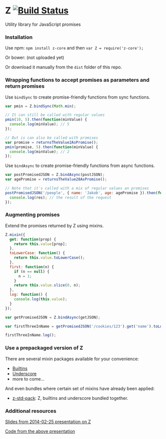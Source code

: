 # Z [![Build Status](https://secure.travis-ci.org/jakobmattsson/z-core.png)](http://travis-ci.org/jakobmattsson/z-core)

Utility library for JavaScript promises


### Installation

Use npm: `npm install z-core` and then `var Z = require('z-core');`

Or bower: (not uploaded yet)

Or download it manually from the `dist` folder of this repo.



### Wrapping functions to accept promises as parameters and return promises

Use `bindSync` to create promise-friendly functions from sync functions.

```js
var pmin = Z.bindSync(Math.min);

// It can still be called with regular values
pmin(10, 5).then(function(minValue) {
  console.log(minValue); // 5
});

// But is can also be called with promises
var promise = returnsTheValue2AsPromise();
pmin(promise, 5).then(function(minValue) {
  console.log(minValue); // 2
});
```

Use `bindAsync` to create promise-friendly functions from async functions.

```js
var postPromisedJSON = Z.bindAsync(postJSON);
var agePromise = returnsTheValue28AsPromise();

// Note that it's called with a mix of regular values an promises
postPromisedJSON('/people', { name: 'Jakob', age: agePromise }).then(function(res) {
  console.log(res); // the result of the request
});
```


### Augmenting promises

Extend the promises returned by Z using mixins.

```js
Z.mixin({
  get: function(prop) {
    return this.value[prop];
  },
  toLowerCase: function() {
    return this.value.toLowerCase();
  },
  first: function(n) {
    if (n == null) {
      n = 1;
    }
    return this.value.slice(0, n);
  },
  log: function() {
    console.log(this.value);
  }
});

var getPromisedJSON = Z.bindAsync(getJSON);

var firstThreeInName = getPromisedJSON('/cookies/123').get('name').toLowerCase().first(3);

firstThreeInName.log();
```


### Use a prepackaged version of Z

There are several mixin packages available for your convenience:

* [Builtins](https://github.com/jakobmattsson/z-builtins)
* [Underscore](https://github.com/jakobmattsson/z-underscore)
* more to come...

And even bundles where certain set of mixins have already been applied:

* [z-std-pack](https://github.com/jakobmattsson/z-std-pack): Z, builtins and underscore bundled together.



### Additional resources

[Slides from 2014-02-25 presentation on Z](https://speakerdeck.com/jakobmattsson/how-to-star-actually-star-use-promises-in-javascript)

[Code from the above presentation](https://github.com/jakobmattsson/z-presentation)
